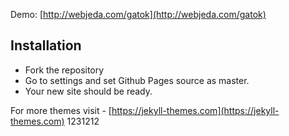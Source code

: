 Demo: [http://webjeda.com/gatok](http://webjeda.com/gatok)

## Installation
* Fork the repository
* Go to settings and set Github Pages source as master.
* Your new site should be ready.

For more themes visit - [https://jekyll-themes.com](https://jekyll-themes.com)
1231212